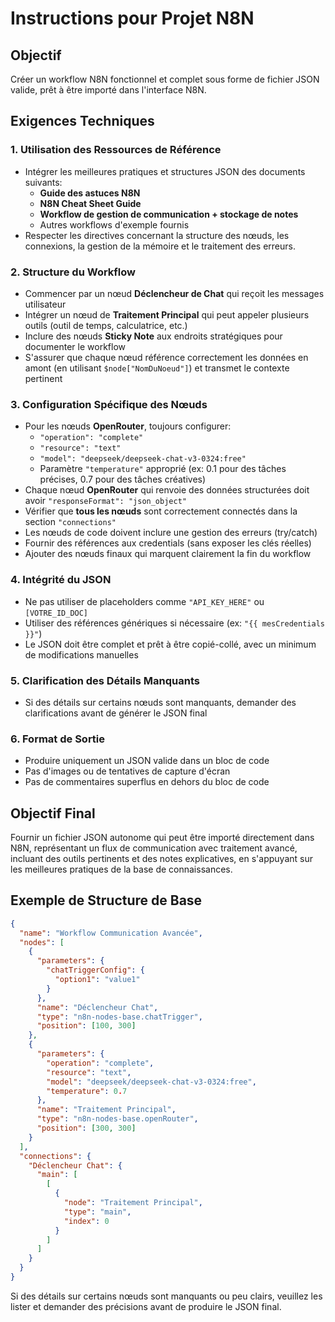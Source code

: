 # Instructions pour Projet N8N

## Objectif
Créer un workflow N8N fonctionnel et complet sous forme de fichier JSON valide, prêt à être importé dans l'interface N8N.

## Exigences Techniques

### 1. Utilisation des Ressources de Référence
- Intégrer les meilleures pratiques et structures JSON des documents suivants:
  - **Guide des astuces N8N**
  - **N8N Cheat Sheet Guide**
  - **Workflow de gestion de communication + stockage de notes**
  - Autres workflows d'exemple fournis
- Respecter les directives concernant la structure des nœuds, les connexions, la gestion de la mémoire et le traitement des erreurs.

### 2. Structure du Workflow
- Commencer par un nœud **Déclencheur de Chat** qui reçoit les messages utilisateur
- Intégrer un nœud de **Traitement Principal** qui peut appeler plusieurs outils (outil de temps, calculatrice, etc.)
- Inclure des nœuds **Sticky Note** aux endroits stratégiques pour documenter le workflow
- S'assurer que chaque nœud référence correctement les données en amont (en utilisant `$node["NomDuNoeud"]`) et transmet le contexte pertinent

### 3. Configuration Spécifique des Nœuds
- Pour les nœuds **OpenRouter**, toujours configurer:
  - `"operation": "complete"`
  - `"resource": "text"`
  - `"model": "deepseek/deepseek-chat-v3-0324:free"`
  - Paramètre `"temperature"` approprié (ex: 0.1 pour des tâches précises, 0.7 pour des tâches créatives)
- Chaque nœud **OpenRouter** qui renvoie des données structurées doit avoir `"responseFormat": "json_object"`
- Vérifier que **tous les nœuds** sont correctement connectés dans la section `"connections"`
- Les nœuds de code doivent inclure une gestion des erreurs (try/catch)
- Fournir des références aux credentials (sans exposer les clés réelles)
- Ajouter des nœuds finaux qui marquent clairement la fin du workflow

### 4. Intégrité du JSON
- Ne pas utiliser de placeholders comme `"API_KEY_HERE"` ou `[VOTRE_ID_DOC]`
- Utiliser des références génériques si nécessaire (ex: `"{{ mesCredentials }}"`)
- Le JSON doit être complet et prêt à être copié-collé, avec un minimum de modifications manuelles

### 5. Clarification des Détails Manquants
- Si des détails sur certains nœuds sont manquants, demander des clarifications avant de générer le JSON final

### 6. Format de Sortie
- Produire uniquement un JSON valide dans un bloc de code
- Pas d'images ou de tentatives de capture d'écran
- Pas de commentaires superflus en dehors du bloc de code

## Objectif Final
Fournir un fichier JSON autonome qui peut être importé directement dans N8N, représentant un flux de communication avec traitement avancé, incluant des outils pertinents et des notes explicatives, en s'appuyant sur les meilleures pratiques de la base de connaissances.

## Exemple de Structure de Base
```json
{
  "name": "Workflow Communication Avancée",
  "nodes": [
    {
      "parameters": {
        "chatTriggerConfig": {
          "option1": "value1"
        }
      },
      "name": "Déclencheur Chat",
      "type": "n8n-nodes-base.chatTrigger",
      "position": [100, 300]
    },
    {
      "parameters": {
        "operation": "complete",
        "resource": "text",
        "model": "deepseek/deepseek-chat-v3-0324:free",
        "temperature": 0.7
      },
      "name": "Traitement Principal",
      "type": "n8n-nodes-base.openRouter",
      "position": [300, 300]
    }
  ],
  "connections": {
    "Déclencheur Chat": {
      "main": [
        [
          {
            "node": "Traitement Principal",
            "type": "main",
            "index": 0
          }
        ]
      ]
    }
  }
}
```

Si des détails sur certains nœuds sont manquants ou peu clairs, veuillez les lister et demander des précisions avant de produire le JSON final.
